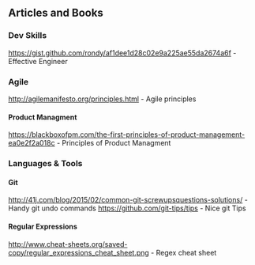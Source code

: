 ---
---

## Articles and Books

### Dev Skills

https://gist.github.com/rondy/af1dee1d28c02e9a225ae55da2674a6f - Effective Engineer

### Agile
http://agilemanifesto.org/principles.html - Agile principles

#### Product Managment

https://blackboxofpm.com/the-first-principles-of-product-management-ea0e2f2a018c - Principles of Product Managment

### Languages & Tools

#### Git

http://41j.com/blog/2015/02/common-git-screwupsquestions-solutions/ - Handy git undo commands
https://github.com/git-tips/tips - Nice git Tips


#### Regular Expressions

http://www.cheat-sheets.org/saved-copy/regular_expressions_cheat_sheet.png - Regex cheat sheet

